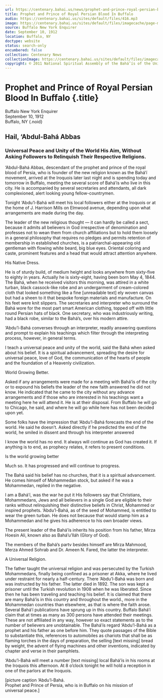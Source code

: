 ```yaml
---
url: https://centenary.bahai.us/news/prophet-and-prince-royal-persian-blood-buffalo
title: Prophet and Prince of Royal Persian Blood In Buffalo
audio: https://centenary.bahai.us/sites/default/files/416.mp3
image: https://centenary.bahai.us/sites/default/files/imagecache/page-main-image/images/press_clippings/09-10-1912%20Buffalo%20NY%20Enquirer%20Prophet%20and%20Prince%20of%20Royal%20Blood.png
source: Buffalo New York Enquirer
date: September 10, 1912
location: Buffalo, NY
doctype: website
status: search-only
encumbered: false
collection: Centenary News
collectionImage: https://centenary.bahai.us/sites/default/files/imagecache/theme-image/main_image/abdulbaha-overview-small_0.jpg
copyright: © 2011 National Spiritual Assembly of the Bahá’ís of the United States
---
```



# Prophet and Prince of Royal Persian Blood In Buffalo {.title}

Buffalo New York Enquirer  
September 10, 1912  
Buffalo, NY
{.noid}  



## Hail, ‘Abdul-Bahá Abbas

### Universal Peace and Unity of the World His Aim, Without Asking Followers to Relinquish Their Respective Religions.

‘Abdul-Bahá Abbas, descendant of the prophet and prince of the royal blood of Persia, who is founder of the new religion known as the Bahá’í movement, arrived at the Iroquois later last night and is spending today and tomorrow in Buffalo, meeting the several score of Bahá’ís who live in this city. He is accompanied by several secretaries and attendants, all dark complexioned, alert looking young fellow-countrymen.

Tonight ‘Abdu’l-Bahá will meet his local followers either at the Iroquois or at the home of J. Harrison Mills on Elmwood avenue, depending upon what arrangements are made during the day.

The leader of the new religious thought — it can hardly be called a sect, because it admits all believers in God irrespective of denomination and professes not to wean them from church affiliations but to hold them loosely in a general philosophy that requires no pledges and permits retention of membership in established churches, is a patriarchal-appearing old gentleman with flowing white beard, big blue eyes. Oriental coloring and caste, prominent features and a head that would attract attention anywhere.

His Native Dress.

He is of sturdy build, of medium height and looks anywhere from sixty-five to eighty in years. Actually he is sixty-eight, having been born May 4, 1844. The Bahá, when he received visitors this morning, was attired in a white turban, black cassock-like robe and an undergarment of cream-colored cloth that looked something like a fine \[unreadable text\] ely woven canvas but had a sheen to it that bespoke foreign materials and manufacture. On his feet were knit slippers. The secretaries and interpreter who surround the Bahá wore for the most part smart American clothing, topped off with little round Persian hats of black. One secretary, who was industriously writing, had a black robe, similar to the Bahá’s, over his modern attire.

‘Abdu’l-Bahá converses through an interpreter, readily answering questions and prompt to explain his teachings which filter through the interpreting process, however, in general terms.

I teach a universal peace and unity of the world, said the Bahá when asked about his belief. It is a spiritual advancement, spreading the desire for universal peace, love of God, the communication of the hearts of people and the foundation of a Heavenly civilization.

World Growing Better.

Asked if any arrangements were made for a meeting with Bahá’ís of the city or to expound his beliefs the leader of the new faith answered he did not know. He indicated that he came to the city without any advance arrangements and if those who are interested in his teachings want a meeting here he will attend it. He is at their disposal. From Buffalo he will go to Chicago, he said, and where he will go while here has not been decided upon yet.

Some folks have the impression that ‘Abdu’l-Bahá forecasts the end of the world. He said he doesn’t. Asked directly if he predicted the end of the world, he smiled in dissent and through his interpreter answered

I know the world has no end. It always will continue as God has created it. If anything is to end, as prophecy relates, it refers to present conditions.

Is the world growing better

Much so. It has progressed and will continue to progress.

The Bahá said his belief has no churches, that it is a spiritual advancement. He comes himself of Mohammedan stock, but asked if he was a Mohammedan, replied in the negative.

I am a Bahá’í, was the war he put it His followers say that Christians, Mohammedans, Jews and all believers in a single God are eligible to their ranks without relinquishing their distinctive beliefs in Christ, Mohammed or inspired prophets. ‘Abdu’l-Bahá, as of the seed of Mohammed, is entitled to wear the green turban. He does not because that would stamp him as a Mohammedan and he gives his adherence to his own broader views.

The present leader of the Bahá’ís inherits his position from his father, Mirza Hoesin Ali, known also as Bahá’u’lláh (Glory of God).

The members of the Bahá’s partv besides himself are Mirza Mahmood, Merza Ahmed Sohrab and Dr. Ameen N. Fared, the latter the interpreter.

A Universal Religion.

The father taught the universal religion and was persecuted by the Turkish Mohammedans, finally being confined as a prisoner at Akka, where he lived under restraint for nearly a half-century. There ‘Abdu’l-Bahá was born and was instructed by his father. The latter died in 1892. The son was kept a prisoner until the Turkish revolution in 1908 when he was liberated. Since then he has been traveling and teaching his belief. It is claimed that there are many Bahá’ís in this country and throughout the world., more in the Mohammedan countries than elsewhere, as that is where the faith arose. Several Bahá’í publications have sprung up in this country. Buffalo Bahá’í claim that at times as many as 300 persons have attended their meetings. These are not affiliated in any way, however so exact statements as to the number of believers are unobtainable. The Bahá’ís regard ‘Abdu’l-Bahá as a prophet and his father as one before him. They quote passages of the Bible to substantiate this, references to automobiles as chariots that shall be as flaming torches in the days of preparation, the selling \[text missing\] bread by weight, the advent of flying machines and other inventions, indicated by chapter and verse in their pamphlets.

‘Abdu’l-Bahá will meet a number \[text missing\] local Bahá’ís in his rooms at the Iroquois this afternoon. At 8 o’clock tonight he will hold a reception in one of the parlors at the Iroquois.

\[picture caption ‘Abdu’l-Bahá.  
Prophet and Prince of Persia, who is in Buffalo on his mission of universal peace.\]